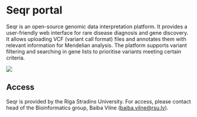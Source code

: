 # Seqr portal 
Seqr is an open-source genomic data interpretation platform. It provides a user-friendly web interface for rare disease diagnosis and gene discovery. It allows uploading VCF (variant call format) files and annotates them with relevant information for Mendelian analysis. The platform supports variant filtering and searching in gene lists to prioritise variants meeting certain criteria.

![](./images/Screenshot_2024-05-03_at_13.50.03.png)

## Access
Seqr is provided by the Riga Stradins University. For access, please contact head of the Bioinformatics group, Baiba Vilne ([baiba.vilne@rsu.lv](baiba.vilne@rsu.lv)).
